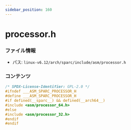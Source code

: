 ```yaml
---
sidebar_position: 160
---
```

# processor.h

### ファイル情報

- パス: `linux-v6.12/arch/sparc/include/asm/processor.h`

### コンテンツ

```h
/* SPDX-License-Identifier: GPL-2.0 */
#ifndef ___ASM_SPARC_PROCESSOR_H
#define ___ASM_SPARC_PROCESSOR_H
#if defined(__sparc__) && defined(__arch64__)
#include <asm/processor_64.h>
#else
#include <asm/processor_32.h>
#endif
#endif

```
